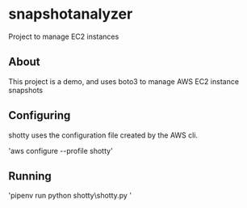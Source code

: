 # snapshotanalyzer
Project to manage EC2 instances

## About
This project is a demo, and uses boto3 to manage AWS EC2 instance snapshots

## Configuring

shotty uses the configuration file created by the AWS cli.

'aws configure --profile shotty'

## Running

'pipenv run python shotty\shotty.py '

